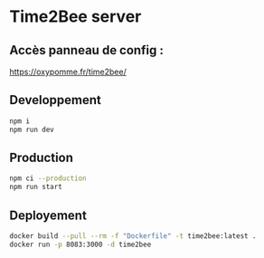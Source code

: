 # Time2Bee server

## Accès panneau de config :

https://oxypomme.fr/time2bee/

## Developpement

```sh
npm i
npm run dev
```

## Production

```sh
npm ci --production
npm run start
```

## Deployement

```sh
docker build --pull --rm -f "Dockerfile" -t time2bee:latest .
docker run -p 8083:3000 -d time2bee
```

